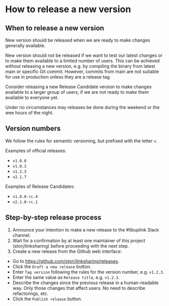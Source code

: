 # How to release a new version

## When to release a new version

New version should be released when we are ready to make changes generally
available.

New version should not be released if we want to test our latest changes or to
make them available to a limited number of users. This can be achieved without
releasing a new version, e.g. by compiling the binary from latest main or
specific Git commit. However, commits from main are not suitable for use in
production unless they are a release tag.

Consider releasing a new Release Candidate version to make changes available to
a larger group of users, if we are not ready to make them available to everyone
yet.

Under no circumstances may releases be done during the weekend or the wee hours
of the night.

## Version numbers

We follow the rules for semantic versioning, but prefixed with the letter `v`.

Examples of official releases:

- `v1.0.0`
- `v1.0.3`
- `v1.2.3`
- `v2.1.7`

Examples of Release Candidates:

- `v1.0.0-rc.4`
- `v2.1.0-rc.1`

## Step-by-step release process

1. Announce your intention to make a new release to the #libuplink Slack
   channel.
2. Wait for a confirmation by at least one maintainer of this project
   (storj/linksharing) before proceeding with the next step.
3. Create a new release from the Github web interface:
  - Go to https://github.com/storj/linksharing/releases.
  - Click the `Draft a new release` button.
  - Enter `Tag version` following the rules for the version number, e.g.
    `v1.2.3`.
  - Enter the same value as `Release title`, e.g. `v1.2.3`.
  - Describe the changes since the previous release in a human-readable way.
    Only those changes that affect users. No need to describe refactorings,
    etc.
  - Click the `Publish release` button.
